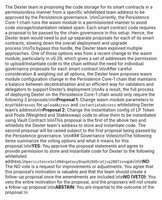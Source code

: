The Dexter team is proposing the code storage for its smart contracts in a permissionless manner from a specific whitelisted team address to be approved by the Persistence governance. \n\nCurrently, the Persistence Core-1 chain runs the wasm module in a permissioned manner to avoid code storage/instantiation related spam. Each smart contract code requires a proposal to be passed by the chain governance in this setup. Hence, the Dexter team would need to put up separate proposals for each of its smart contracts, slowing down the overall deployment and upgrade process.\n\nTo bypass this hurdle, the Dexter team explored multiple approaches. One of those options was from a recent change to the wasm module, particularly in v0.29, which gives a set of addresses the permission to upload/instantiate code to the chain without the need for individual governance proposals for each smart contract.\n\nAfter careful consideration & weighing out all options, the Dexter team proposes wasm module configuration change in the Persistence Core-1 chain that maintains a balance between decentralisation and an efficient way for validators and delegators to support Dexter’s deployment.\n\nAs a result, the full process of deploying Dexter on the Persistence Core-1 chain would only require the following 2 proposals:\n\n**Proposal 1**: Change wasm module parameters to `AnyOfAddresses` for `uploadAccess` and `instantiateAccess` whitelisting Dexter team’s address\n\n**Proposal 2**: Change the instantiation config of LP Token and Pools (Weighted and Stableswap) code to allow them to be instantiated using Vault Contract.\n\nThis proposal is the first of the above two and whitelists the Dexter team's address to store and instantiate code. The second proposal will be raised subject to the first proposal being passed by the Persistence governance. \n\n### Governance Votes\n\nThe following items summarize the voting options and what it means for this proposal.\n\n**YES**: You approve the proposal statements and agree to provide permission to store and instantiate code for Dexter to the following whitelisted address.\n`persistence1eld9dngatavy9nqu9j0d5ratjvp2887zsnqp6x`\n\n**NO**: The NO vote is a request for improvements or adjustments. You agree that this proposal’s motivation is valuable and that the team should create a follow-up proposal once the amendments are included.\n\n**NO (VETO)**: You veto the entire motivation for the proposal, and the proposers will not create a follow-up proposal.\n\n**ABSTAIN**: You are impartial to the outcome of the proposal.\n